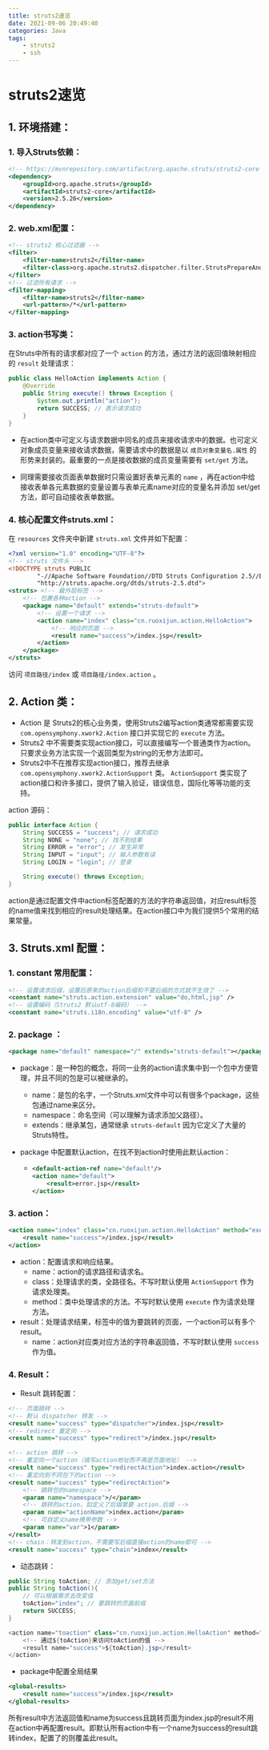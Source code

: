 ```yaml
---
title: struts2速览
date: 2021-09-06 20:49:40
categories: Java
tags: 
    - struts2
    - ssh
---
```


# struts2速览

## 1. 环境搭建：

### 1. 导入Struts依赖：

```xml
<!-- https://mvnrepository.com/artifact/org.apache.struts/struts2-core -->
<dependency>
    <groupId>org.apache.struts</groupId>
    <artifactId>struts2-core</artifactId>
    <version>2.5.26</version>
</dependency>
```

### 2. web.xml配置：

```xml
<!-- struts2 核心过滤器 -->
<filter>
    <filter-name>struts2</filter-name>
    <filter-class>org.apache.struts2.dispatcher.filter.StrutsPrepareAndExecuteFilter</filter-class>
</filter>
<!-- 过滤所有请求 -->
<filter-mapping>
    <filter-name>struts2</filter-name>
    <url-pattern>/*</url-pattern>
</filter-mapping>
```

### 3. action书写类：

在Struts中所有的请求都对应了一个 `action` 的方法，通过方法的返回值映射相应的 `result` 处理请求：

```java
public class HelloAction implements Action {
    @Override
    public String execute() throws Exception {
        System.out.println("action");
        return SUCCESS; // 表示请求成功
    }
}
```

*   在action类中可定义与请求数据中同名的成员来接收请求中的数据。也可定义对象成员变量来接收请求数据，需要请求中的数据是以 `成员对象变量名.属性` 的形势来封装的。最重要的一点是接收数据的成员变量需要有 `set/get` 方法。

*   同理需要接收页面表单数据时只需设置好表单元素的 `name` ，再在action中给接收表单各元素数据的变量设置与表单元素name对应的变量名并添加 set/get 方法，即可自动接收表单数据。

### 4. 核心配置文件struts.xml：

在 `resources` 文件夹中新建 `struts.xml` 文件并如下配置：

```xml
<?xml version="1.0" encoding="UTF-8"?>
<!-- struts 文件头 -->
<!DOCTYPE struts PUBLIC
        "-//Apache Software Foundation//DTD Struts Configuration 2.5//EN"
        "http://struts.apache.org/dtds/struts-2.5.dtd">
<struts> <!-- 最外层标签 -->
    <!-- 包裹各种action -->
    <package name="default" extends="struts-default">
        <!-- 设置一个请求 -->
        <action name="index" class="cn.ruoxijun.action.HelloAction">
            <!-- 响应的页面 -->
            <result name="success">/index.jsp</result>
        </action>
    </package>
</struts>
```

访问 `项目路径/index` 或 `项目路径/index.action` 。

## 2. Action 类：

*   Action 是 Struts2的核心业务类，使用Struts2编写action类通常都需要实现 `com.opensymphony.xwork2.Action` 接口并实现它的 `execute` 方法。
*   Struts2 中不需要类实现action接口，可以直接编写一个普通类作为action。只要求业务方法实现一个返回类型为string的无参方法即可。
*   Struts2中不在推荐实现action接口，推荐去继承 `com.opensymphony.xwork2.ActionSupport` 类。 `ActionSupport` 类实现了action接口和许多接口，提供了输入验证，错误信息，国际化等等功能的支持。

action 源码：

```java
public interface Action {
    String SUCCESS = "success"; // 请求成功
    String NONE = "none"; // 找不到结果
    String ERROR = "error"; // 发生异常
    String INPUT = "input"; // 输入参数有误
    String LOGIN = "login"; // 登录

    String execute() throws Exception;
}
```

action是通过配置文件中action标签配置的方法的字符串返回值，对应result标签的name值来找到相应的result处理结果。在action接口中为我们提供5个常用的结果常量。

## 3. Struts.xml 配置：

### 1. constant 常用配置：

```xml
<!-- 设置请求后缀，设置后原来的action后缀和不要后缀的方式就不生效了 -->
<constant name="struts.action.extension" value="do,html,jsp" />
<!-- 设置编码（Struts2 默认utf-8编码） -->
<constant name="struts.i18n.encoding" value="utf-8" />
```

### 2. package ：

```xml
<package name="default" namespace="/" extends="struts-default"></package>
```

*   package：是一种包的概念，将同一业务的action请求集中到一个包中方便管理，并且不同的包是可以被继承的。

    *   name：是包的名字，一个Struts.xml文件中可以有很多个package，这些包通过name来区分。
    *   namespace：命名空间（可以理解为请求添加父路径）。
    *   extends：继承某包，通常继承 `struts-default` 因为它定义了大量的Struts特性。

*   package 中配置默认action，在找不到action时使用此默认action：

    *   ```xml
        <default-action-ref name="default"/>
        <action name="default">
            <result>error.jsp</result>
        </action>
        ```

### 3. action：

```xml
<action name="index" class="cn.ruoxijun.action.HelloAction" method="execute">
    <result name="success">/index.jsp</result>
</action>
```

*   action：配置请求和响应结果。
    *   name：action的请求路径和请求名。
    *   class：处理请求的类，全路径名。不写时默认使用 `ActionSupport` 作为请求处理类。
    *   method：类中处理请求的方法。不写时默认使用 `execute` 作为请求处理方法。
*   result：处理请求结果，标签中的值为要跳转的页面，一个action可以有多个result。
    *   name：action对应类对应方法的字符串返回值，不写时默认使用 `success` 作为值。

### 4. Result：

*   Result 跳转配置：

```xml
<!-- 页面跳转 -->
<!-- 默认 dispatcher 转发 -->
<result name="success" type="dispatcher">/index.jsp</result>
<!-- redirect 重定向 -->
<result name="success" type="redirect">/index.jsp</result>

<!-- action 跳转 -->
<!-- 重定向一个action（填写action地址而不再是页面地址） -->
<result name="success" type="redirectAction">index.action</result>
<!-- 重定向到不同包下的action -->
<result name="success" type="redirectAction">
    <!-- 跳转包的namespace -->
    <param name="namespace">/</param>
    <!-- 跳转的action，如定义了后缀需要 action.后缀 -->
    <param name="actionName">index.action</param>
    <!-- 可自定义name携带参数 -->
    <param name="var">1</param>
</result>
<!-- chain：转发到action，不需要写后缀直接action的name即可 -->
<result name="success" type="chain">index</result>
```

*   动态跳转：

```java
public String toAction; // 添加get/set方法
public String toAction(){
    // 可以根据需求去改变值
    toAction="index"; // 要跳转的页面前缀
    return SUCCESS;
}

<action name="toaction" class="cn.ruoxijun.action.HelloAction" method="toAction">
    <!-- 通过${toAction}来访问toAction的值 -->
    <result name="success">${toAction}.jsp</result>
</action>
```

*   package中配置全局结果

```xml
<global-results>
    <result name="success">/index.jsp</result>
</global-results>
```

所有result中方法返回值和name为success且跳转页面为index.jsp的result不用在action中再配置result。即默认所有action中有一个name为success的result跳转index，配置了的则覆盖此result。

